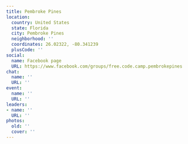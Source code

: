 ```yaml
---
title: Pembroke Pines
location:
  country: United States
  state: Florida
  city: Pembroke Pines
  neighborhood: ''
  coordinates: 26.02322, -80.341239
  plusCode: ''
social:
  name: Facebook page
  URL: https://www.facebook.com/groups/free.code.camp.pembrokepines
chat:
  name: ''
  URL: ''
event:
  name: ''
  URL: ''
leaders:
- name: ''
  URL: ''
photos:
  old: ''
  cover: ''
---
```

